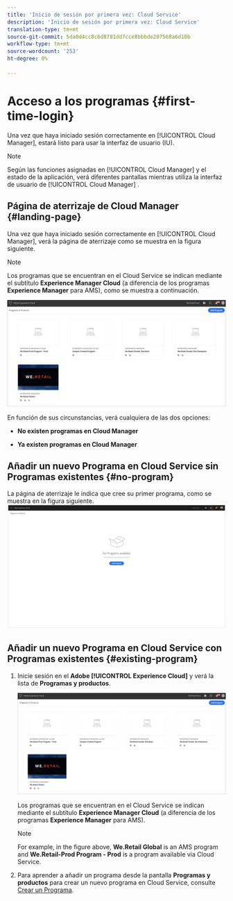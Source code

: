 ```yaml
---
title: 'Inicio de sesión por primera vez: Cloud Service'
description: 'Inicio de sesión por primera vez: Cloud Service'
translation-type: tm+mt
source-git-commit: 5da0d4cc8c6d8781dd7cce8bbbde207568a6d10b
workflow-type: tm+mt
source-wordcount: '253'
ht-degree: 0%

---
```



# Acceso a los programas {#first-time-login}

Una vez que haya iniciado sesión correctamente en [!UICONTROL Cloud Manager], estará listo para usar la interfaz de usuario (IU).

>[!NOTE]
>
>Según las funciones asignadas en [!UICONTROL Cloud Manager] y el estado de la aplicación, verá diferentes pantallas mientras utiliza la interfaz de usuario de [!UICONTROL Cloud Manager] .

## Página de aterrizaje de Cloud Manager {#landing-page}

Una vez que haya iniciado sesión correctamente en [!UICONTROL Cloud Manager], verá la página de aterrizaje como se muestra en la figura siguiente.

>[!NOTE]
>
>Los programas que se encuentran en el Cloud Service se indican mediante el subtítulo **Experience Manager Cloud** (a diferencia de los programas **Experience Manager** para AMS), como se muestra a continuación.

![](assets/first_timelogin1.png)


En función de sus circunstancias, verá cualquiera de las dos opciones:

* **No existen programas en Cloud Manager**

* **Ya existen programas en Cloud Manager**

## Añadir un nuevo Programa en Cloud Service sin Programas existentes {#no-program}


La página de aterrizaje le indica que cree su primer programa, como se muestra en la figura siguiente.
![](assets/first_timelogin0.png)


## Añadir un nuevo Programa en Cloud Service con Programas existentes {#existing-program}


1. Inicie sesión en el **Adobe [!UICONTROL Experience Cloud]** y verá la lista de **Programas y productos**.

   ![](assets/first_timelogin1.png)

   Los programas que se encuentran en el Cloud Service se indican mediante el subtítulo **Experience Manager Cloud** (a diferencia de los programas **Experience Manager** para AMS).

   >[!NOTE]
   >For example, in the figure above, **We.Retail Global** is an AMS program and **We.Retail-Prod Program - Prod** is a program available via Cloud Service.

1. Para aprender a añadir un programa desde la pantalla **Programas y productos** para crear un nuevo programa en Cloud Service, consulte [Crear un Programa](/help/onboarding/getting-access-to-aem-in-cloud/creating-a-program.md).


